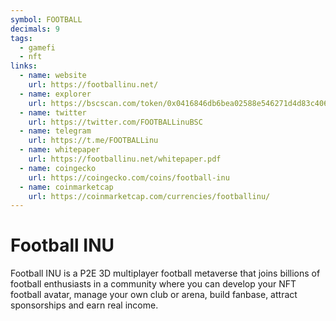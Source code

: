 ```yaml
---
symbol: FOOTBALL
decimals: 9
tags:
  - gamefi
  - nft
links:
  - name: website
    url: https://footballinu.net/
  - name: explorer
    url: https://bscscan.com/token/0x0416846db6bea02588e546271d4d83c4061b7757
  - name: twitter
    url: https://twitter.com/FOOTBALLinuBSC
  - name: telegram
    url: https://t.me/FOOTBALLinu
  - name: whitepaper
    url: https://footballinu.net/whitepaper.pdf
  - name: coingecko
    url: https://coingecko.com/coins/football-inu
  - name: coinmarketcap
    url: https://coinmarketcap.com/currencies/footballinu/
---
```


# Football INU

Football INU is a P2E 3D multiplayer football metaverse that joins billions of football enthusiasts in a community where you can develop your NFT football avatar, manage your own club or arena, build fanbase, attract sponsorships and earn real income.
